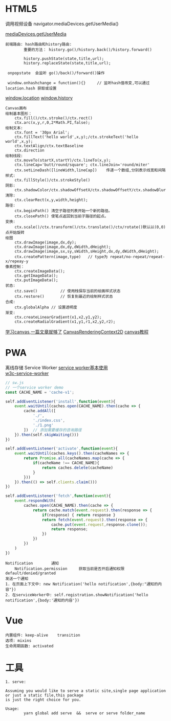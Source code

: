 # HTML5

  调用视频设备 navigator.mediaDevices.getUserMedia()
    
[mediaDevices.getUserMedia](https://developer.mozilla.org/zh-CN/docs/Web/API/MediaDevices/getUserMedia)

	前端路由: hash路由和history路由:
			重要的方法： history.go()/history.back()/history.forward()
			
			history.pushState(state,title,url);
			history.replaceState(state,title,url);
			
	 onpopstate  会监听 go()/back()/forward()操作

	 window.onhashchange = function(){}     // 监听hash值改变,可以通过location.hash 获取或设置
                 
[window.location](https://developer.mozilla.org/zh-CN/docs/Web/API/Location)
[window.history](https://developer.mozilla.org/zh-CN/docs/Web/API/History_API)
    
	Canvas画布
	绘制基本图形：
		ctx.fill()/ctx.stroke()/ctx.rect()
		ctx.arc(x,y,r,0,2*Math.PI,false);
	绘制文本:
		ctx.font = '30px Arial';	
		ctx.fillText('hello world',x,y);/ctx.strokeText('hello world',x,y);
		ctx.textAlign/ctx.textBaseline
		ctx.direction
	绘制线段:
		ctx.moveTo(startX,startY)/ctx.lineTo(x,y);
		ctx.lineCap='butt/round/square'; ctx.lineJoin='round/miter'
		ctx.setLineDash([lineWidth,lineCap])	传递一个数组,分别表示线宽和间隔
	样式:
		ctx.fillStyle()/ctx.strokeStyle()
	阴影:
		ctx.shadowColor/ctx.shadowOffsetX/ctx.shadowOffsetY/ctx.shadowBlur
	清除:
		ctx.clearRect(x,y,width,height);
	路径:
		ctx.beginPath()	清空子路径列表开始一个新的路径。
		ctx.closePath()	使笔点返回到当前子路径的起点。
	变换:
		ctx.scale()/ctx.transform()/ctx.translate()/ctx/rotate()默认以(0,0)点开始旋转
	绘图
		ctx.drawImage(image,dx,dy);
		ctx.drawImage(image,dx,dy,dWidth,dHeight);
		ctx.drawImage(image,sx,sy,sWidth,sHeight,dx,dy,dWidth,dHeight);
		ctx.createPattern(image,type)	// type为 repeat/no-repeat/repeat-x/repeay-y
	像素控制：
		ctx.createImageData();	
		ctx.getImageData();
		ctx.putImageData();
	状态:
		ctz.save()			// 使用栈保存当前的绘画样式状态
		ctx.restore()		// 恢复到最近的绘制样式状态
	合成:
		ctx.globalAlpha	// 设置透明度
	渐变:
		ctx.createLinearGradient(x1,x2,y1,y2);
		ctx.createRadialGradient(x1,y1,r1,x2,y2,r2);
			
[学习canvas,一篇文章就够了](https://www.runoob.com/w3cnote/html5-canvas-intro.html)
[CanvasRenderingContext2D](https://developer.mozilla.org/zh-CN/docs/Web/API/CanvasRenderingContext2D)
[canvas教程](https://developer.mozilla.org/zh-CN/docs/Web/API/Canvas_API/Tutorial/Basic_usage)

# PWA

  离线存储    Service Worker
[service worker基本使用](https://googlechrome.github.io/samples/service-worker/basic/index.html)     
[w3c-service-worker](https://w3c.github.io/ServiceWorker/#motivations)
```js
// sw.js
// 一个service worker demo
const CACHE_NAME = 'cache-v1';

self.addEventListener('install',function(event){
	event.waitUntil(caches.open(CACHE_NAME).then(cache => {
		cache.addAll([
			'./',
			'./index.css',
			'./1.png'
		])	// 添加需要缓存的咨询路径
	}).then(self.skipWaiting()))
})

self.addEventListener('activate',function(event){
	event.waitUntil(caches.keys().then(cacheNames => {
		return Promise.all(cacheNames.map(cache => {
			if(cacheName !== CACHE_NAME){
				return caches.delete(cacheName)
			}
		}))
	}).then(() => self.clients.claim()))
})

self.addEventListener('fetch',function(event){
	event.respondWith(
		caches.open(CACHE_NAME).then(cache => {
			return cache.match(event.request).then(response => {
				if(response) { return response }
				return fetch(event.request).then(response => {
					cache.put(event.request,response.clone());
					return response;
				})
			})
		})
	)
})
```
	Notification		通知
		Notification.permission		获取当前是否开启通知权限	default/denied/granted
	发送一个通知
	1. 在页面上下文中: new Notification('hello notification',{body:"通知的内容"})
	2. 在serviceWorker中: self.registration.showNotification('hello notification',{body:'通知的内容'})
	
# Vue
		
	内置组件: keep-alive	transition
	选项: mixins
	生命周期函数: activated
		
# 工具
    
	1. serve: 
			
	Assuming you would like to serve a static site,single page application or just a static file,this package
	is just the right choice for you.
	
	Usage:
			yarn global add serve  &&  serve or serve folder_name
     
        
    
    
    
    
    
    
    
    
    
    
    
    
    
    
    
    
    
    
    
    
    
    
    
    